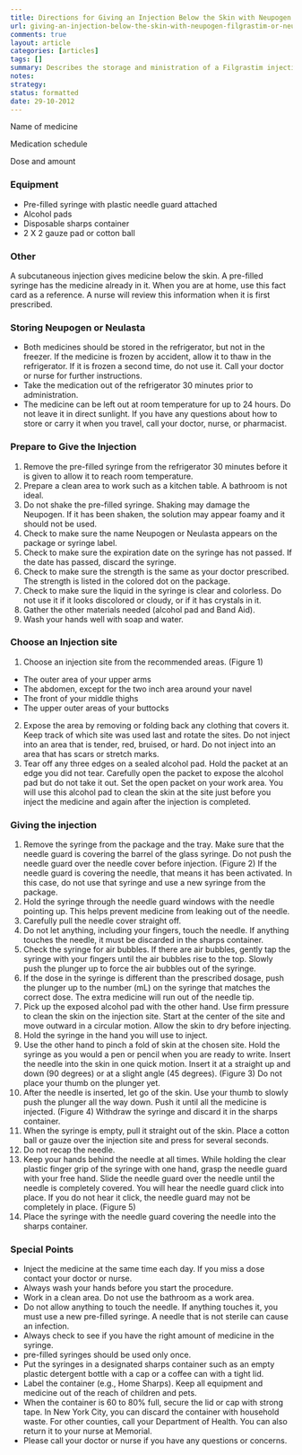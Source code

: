 ```yaml
---
title: Directions for Giving an Injection Below the Skin with Neupogen (Filgrastim) or Neulasta (pegfilgrastim) in a Pre-Filled Syringe
url: giving-an-injection-below-the-skin-with-neupogen-filgrastim-or-neulasta-pegfilgrastim
comments: true
layout: article
categories: [articles]
tags: []
summary: Describes the storage and ministration of a Filgrastim injection. How to prepare the injection site, how to give the injection.
notes:
strategy:
status: formatted 
date: 29-10-2012
---
```

Name of medicine

Medication schedule  	

Dose and amount  	

### Equipment

* Pre-filled syringe with plastic needle guard attached
* Alcohol pads
* Disposable sharps container
* 2 X 2 gauze pad or cotton ball

### Other  	
A subcutaneous injection gives medicine below the skin.  A pre-filled syringe has the medicine already in it. When you are at home, use this fact card as a reference. A nurse will review this information when it is first prescribed. 

### Storing Neupogen or Neulasta

* Both medicines should be stored in the refrigerator, but not in the freezer.  If the medicine is frozen by accident, allow it to thaw in the refrigerator.  If it is frozen a second time, do not use it.  Call your doctor or nurse for further instructions. 
* Take the medication out of the refrigerator 30 minutes prior to administration.
* The medicine can be left out at room temperature for up to 24 hours.  Do not leave it in direct sunlight.  If you have any questions about how to store or carry it when you travel, call your doctor, nurse, or pharmacist.

### Prepare to Give the Injection

1. Remove the pre-filled syringe from the refrigerator 30 minutes before it is given to allow it to reach room temperature.  
2. Prepare a clean area to work such as a kitchen table. A bathroom is not ideal.
3. Do not shake the pre-filled syringe.  Shaking may damage the Neupogen.  If it has been shaken, the solution may appear foamy and it should not be used. 
4. Check to make sure the name Neupogen or Neulasta appears on the package or syringe label.
5. Check to make sure the expiration date on the syringe has not passed.  If the date has passed, discard the syringe. 
6. Check to make sure the strength is the same as your doctor prescribed.  The strength is listed in the colored dot on the package. 
7. Check to make sure the liquid in the syringe is clear and colorless.  Do not use it if it looks discolored or cloudy, or if it has crystals in it. 
8. Gather the other materials needed (alcohol pad and Band Aid).
9. Wash your hands well with soap and water.

### Choose an Injection site 

1. Choose an injection site from the recommended areas. (Figure 1) 
* The outer area of your upper arms 
* The abdomen, except for the two inch area around your navel
* The front of your middle thighs
* The upper outer areas of your buttocks 
2. Expose the area by removing or folding back any clothing that covers it.  Keep track of which site was used last and rotate the sites. Do not inject into an area that is tender, red, bruised, or hard.  Do not inject into an area that has scars or stretch marks.
3. Tear off any three edges on a sealed alcohol pad.  Hold the packet at an edge you did not tear.  Carefully open the packet to expose the alcohol pad but do not take it out. Set the open packet on your work area.  You will use this alcohol pad to clean the skin at the site just before you inject the medicine and again after the injection is completed.

### Giving the injection

1. Remove the syringe from the package and the tray.  Make sure that the needle guard is covering the barrel of the glass syringe.  Do not push the needle guard over the needle cover before injection. (Figure 2) If the needle guard is covering the needle, that means it has been activated.  In this case, do not use that syringe and use a new syringe from the package. 
2. Hold the syringe through the needle guard windows with the needle pointing up.  This helps prevent medicine from leaking out of the needle. 
3. Carefully pull the needle cover straight off. 
4. Do not let anything, including your fingers, touch the needle.  If anything touches the needle, it must be discarded in the sharps container.  
5. Check the syringe for air bubbles.  If there are air bubbles, gently tap the syringe with your fingers until the air bubbles rise to the top.  Slowly push the plunger up to force the air bubbles out of the syringe. 
6. If the dose in the syringe is different than the prescribed dosage, push the plunger up to the number (mL) on the syringe that matches the correct dose. The extra medicine will run out of the needle tip.  
7. Pick up the exposed alcohol pad with the other hand.  Use firm pressure to clean the skin on the injection site. Start at the center of the site and move outward in a circular motion. Allow the skin to dry before injecting. 
8. Hold the syringe in the hand you will use to inject. 
9. Use the other hand to pinch a fold of skin at the chosen site.  Hold the syringe as you would a pen or pencil when you are ready to write.  Insert the needle into the skin in one quick motion.  Insert it at a straight up and down (90 degrees) or at a slight angle (45 degrees). (Figure 3)  Do not place your thumb on the plunger yet.
10. After the needle is inserted, let go of the skin.  Use your thumb to slowly push the plunger all the way down.  Push it until all the medicine is injected. (Figure 4)  Withdraw the syringe and discard it in the sharps container. 
11. When the syringe is empty, pull it straight out of the skin.  Place a cotton ball or gauze over the injection site and press for several seconds. 
12. Do not recap the needle. 
13. Keep your hands behind the needle at all times.  While holding the clear plastic finger grip of the syringe with one hand, grasp the needle guard with your free hand.  Slide the needle guard over the needle until the needle is completely covered.  You will hear the needle guard click into place.  If you do not hear it click, the needle guard may not be completely in place.  (Figure 5)
14. Place the syringe with the needle guard covering the needle into the sharps container.  

### Special Points

* Inject the medicine at the same time each day.  If you miss a dose contact your doctor or nurse. 
* Always wash your hands before you start the procedure.
* Work in a clean area. Do not use the bathroom as a work area.
* Do not allow anything to touch the needle. If anything touches it, you must use a new pre-filled syringe. A needle that is not sterile can cause an infection.
* Always check to see if you have the right amount of medicine in the syringe.
* pre-filled syringes should be used only once. 
* Put the syringes in a designated sharps container such as an empty plastic detergent bottle with a cap or a coffee can with a tight lid.
* Label the container (e.g., Home Sharps).  Keep all equipment and medicine out of the reach of children and pets.
* When the container is 60 to 80% full, secure the lid or cap with strong tape.  In New York City, you can discard the container with household waste.  For other counties, call your Department of Health.  You can also return it to your nurse at Memorial.
* Please call your doctor or nurse if you have any questions or concerns.



